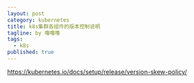 ```yaml
---
layout: post
category: kubernetes
title: k8s集群各组件的版本控制说明
tagline: by 噜噜噜
tags: 
  - k8s
published: true
---
```




<!--more-->

https://kubernetes.io/docs/setup/release/version-skew-policy/




